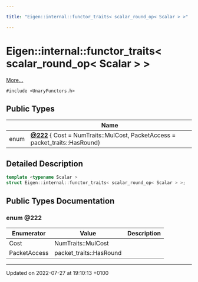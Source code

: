 ```yaml
---

title: "Eigen::internal::functor_traits< scalar_round_op< Scalar > >"

---
```


# Eigen::internal::functor_traits< scalar_round_op< Scalar > >



 [More...](#detailed-description)


`#include <UnaryFunctors.h>`

## Public Types

|                | Name           |
| -------------- | -------------- |
| enum| **[@222](http://example.org/classes/structeigen_1_1internal_1_1functor__traits_3_01scalar__round__op_3_01scalar_01_4_01_4/#enum-@222)** { Cost = NumTraits<Scalar>::MulCost, PacketAccess = packet_traits<Scalar>::HasRound} |

## Detailed Description

```cpp
template <typename Scalar >
struct Eigen::internal::functor_traits< scalar_round_op< Scalar > >;
```

## Public Types Documentation

### enum @222

| Enumerator | Value | Description |
| ---------- | ----- | ----------- |
| Cost | NumTraits<Scalar>::MulCost|   |
| PacketAccess | packet_traits<Scalar>::HasRound|   |




-------------------------------

Updated on 2022-07-27 at 19:10:13 +0100